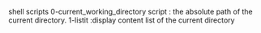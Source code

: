 shell scripts
0-current_working_directory script : the absolute path of the current directory.
1-listit :display content list of the current directory
